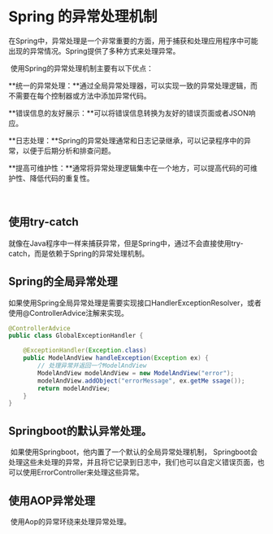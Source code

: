 # Spring 的异常处理机制

​	在Spring中，异常处理是一个非常重要的方面，用于捕获和处理应用程序中可能出现的异常情况。Spring提供了多种方式来处理异常。

​	使用Spring的异常处理机制主要有以下优点：

​			**统一的异常处理：**通过全局异常处理器，可以实现一致的异常处理逻辑，而不需要在每个控制器或方法中添加异常代码。

​			**错误信息的友好展示：**可以将错误信息转换为友好的错误页面或者JSON响应。

​			**日志处理：**Spring的异常处理通常和日志记录继承，可以记录程序中的异常，以便于后期分析和排查问题。

​			**提高可维护性：**通常将异常处理逻辑集中在一个地方，可以提高代码的可维护性、降低代码的重复性。

​		

## 使用try-catch

​	就像在Java程序中一样来捕获异常，但是Spring中，通过不会直接使用try-catch，而是依赖于Spring的异常处理机制。

## Spring的全局异常处理

​	如果使用Spring全局异常处理是需要实现接口HandlerExceptionResolver，或者使用@ControllerAdvice注解来实现。

~~~java
@ControllerAdvice
public class GlobalExceptionHandler {

    @ExceptionHandler(Exception.class)
    public ModelAndView handleException(Exception ex) {
        // 处理异常并返回一个ModelAndView
        ModelAndView modelAndView = new ModelAndView("error");
        modelAndView.addObject("errorMessage", ex.getMe	ssage());
        return modelAndView;
    }
}
~~~

## Springboot的默认异常处理。

​	如果使用Springboot，他内置了一个默认的全局异常处理机制， Springboot会处理这些未处理的异常，并且将它记录到日志中，我们也可以自定义错误页面，也可以使用ErrorController来处理这些异常。

## 使用AOP异常处理

​	使用Aop的异常环绕来处理异常处理。